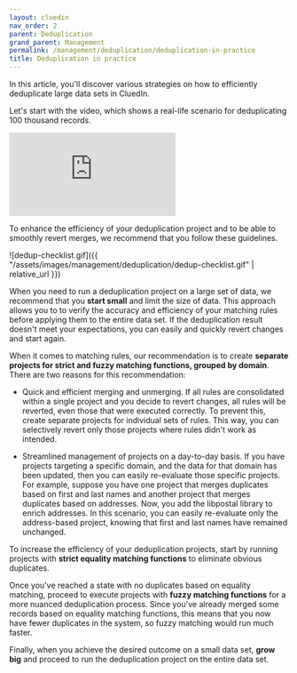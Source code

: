 ```yaml
---
layout: cluedin
nav_order: 2
parent: Deduplication
grand_parent: Management
permalink: /management/deduplication/deduplication-in-practice
title: Deduplication in practice
---
```


In this article, you'll discover various strategies on how to efficiently deduplicate large data sets in CluedIn.

Let's start with the video, which shows a real-life scenario for deduplicating 100 thousand records.

<div class="videoFrame">
<iframe src="https://player.vimeo.com/video/910767689?badge=0&amp;autopause=0&amp;player_id=0&amp;app_id=58479" frameborder="0" allow="autoplay; fullscreen; picture-in-picture" title="Deduplication in practice"></iframe>
</div>

To enhance the efficiency of your deduplication project and to be able to smoothly revert merges, we recommend that you follow these guidelines.

![dedup-checklist.gif]({{ "/assets/images/management/deduplication/dedup-checklist.gif" | relative_url }})

When you need to run a deduplication project on a large set of data, we recommend that you **start small** and limit the size of data. This approach allows you to to verify the accuracy and efficiency of your matching rules before applying them to the entire data set. If the deduplication result doesn't meet your expectations, you can easily and quickly revert changes and start again.

When it comes to matching rules, our recommendation is to create **separate projects for strict and fuzzy matching functions, grouped by domain**. There are two reasons for this recommendation:

- Quick and efficient merging and unmerging. If all rules are consolidated within a single project and you decide to revert changes, all rules will be reverted, even those that were executed correctly. To prevent this, create separate projects for individual sets of rules. This way, you can selectively revert only those projects where rules didn't work as intended.

- Streamlined management of projects on a day-to-day basis. If you have projects targeting a specific domain, and the data for that domain has been updated, then you can easily re-evaluate those specific projects. For example, suppose you have one project that merges duplicates based on first and last names and another project that merges duplicates based on addresses. Now, you add the libpostal library to enrich addresses. In this scenario, you can easily re-evaluate only the address-based project, knowing that first and last names have remained unchanged.

To increase the efficiency of your deduplication projects, start by running projects with **strict equality matching functions** to eliminate obvious duplicates.

Once you've reached a state with no duplicates based on equality matching, proceed to execute projects with **fuzzy matching functions** for a more nuanced deduplication process. Since you've already merged some records based on equality matching functions, this means that you now have fewer duplicates in the system, so fuzzy matching would run much faster.

Finally, when you achieve the desired outcome on a small data set, **grow big** and proceed to run the deduplication project on the entire data set.